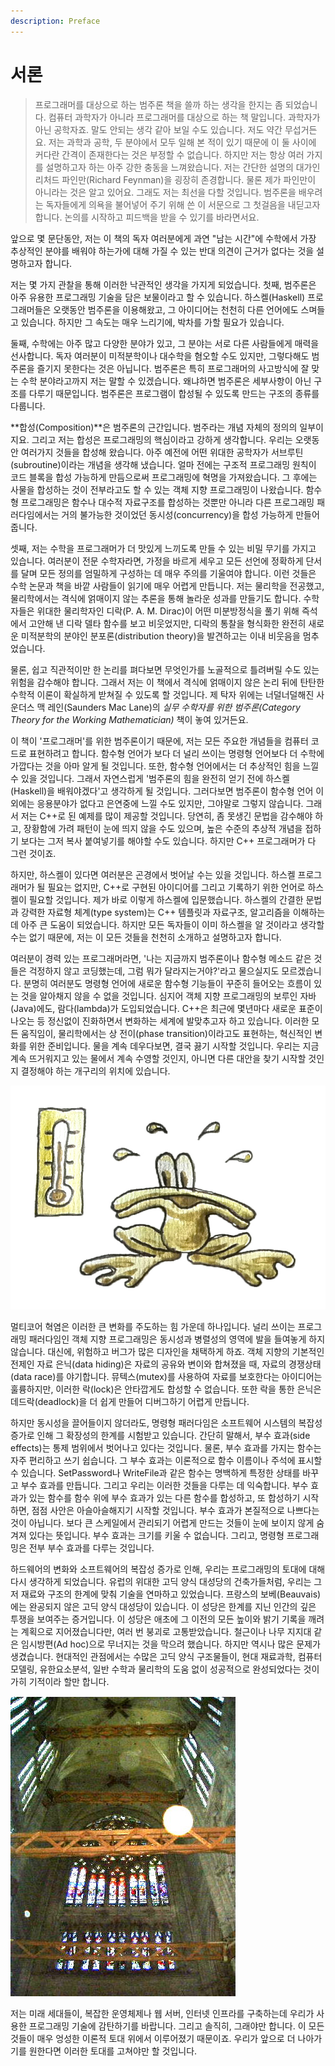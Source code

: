 ```yaml
---
description: Preface
---
```


# 서론

> 프로그래머를 대상으로 하는 범주론 책을 쓸까 하는 생각을 한지는 좀 되었습니다. 컴퓨터 과학자가 아니라 프로그래머를 대상으로 하는 책 말입니다. 과학자가 아닌 공학자죠. 말도 안되는 생각 같아 보일 수도 있습니다. 저도 약간 무섭거든요. 저는 과학과 공학, 두 분야에서 모두 일해 본 적이 있기 때문에 이 둘 사이에 커다란 간격이 존재한다는 것은 부정할 수 없습니다. 하지만 저는 항상 여러 가지를 설명하고자 하는 아주 강한 충동을 느껴왔습니다. 저는 간단한 설명의 대가인 리처드 파인만\(Richard Feynman\)을 굉장히 존경합니다. 물론 제가 파인만이 아니라는 것은 알고 있어요. 그래도 저는 최선을 다할 것입니다. 범주론을 배우려는 독자들에게 의욕을 불어넣어 주기 위해 쓴 이 서문으로 그 첫걸음을 내딛고자 합니다. 논의를 시작하고 피드백을 받을 수 있기를 바라면서요.

앞으로 몇 문단동안, 저는 이 책의 독자 여러분에게 과연 "남는 시간"에 수학에서 가장 추상적인 분야를 배워야 하는가에 대해 가질 수 있는 반대 의견이 근거가 없다는 것을 설명하고자 합니다.

저는 몇 가지 관찰을 통해 이러한 낙관적인 생각을 가지게 되었습니다. 첫째, 범주론은 아주 유용한 프로그래밍 기술을 담은 보물이라고 할 수 있습니다. 하스켈\(Haskell\) 프로그래머들은 오랫동안 범주론을 이용해왔고, 그 아이디어는 천천히 다른 언어에도 스며들고 있습니다. 하지만 그 속도는 매우 느리기에, 박차를 가할 필요가 있습니다.

둘째, 수학에는 아주 많고 다양한 분야가 있고, 그 분야는 서로 다른 사람들에게 매력을 선사합니다. 독자 여러분이 미적분학이나 대수학을 혐오할 수도 있지만, 그렇다해도 범주론을 즐기지 못한다는 것은 아닙니다. 범주론은 특히 프로그래머의 사고방식에 잘 맞는 수학 분야라고까지 저는 말할 수 있겠습니다. 왜냐하면 범주론은 세부사항이 아닌 구조를 다루기 때문입니다. 범주론은 프로그램이 합성될 수 있도록 만드는 구조의 종류를 다룹니다.

**합성\(Composition\)**은 범주론의 근간입니다. 범주라는 개념 자체의 정의의 일부이지요. 그리고 저는 합성은 프로그래밍의 핵심이라고 강하게 생각합니다. 우리는 오랫동안 여러가지 것들을 합성해 왔습니다. 아주 예전에 어떤 위대한 공학자가 서브루틴\(subroutine\)이라는 개념을 생각해 냈습니다. 얼마 전에는 구조적 프로그래밍 원칙이 코드 블록을 합성 가능하게 만듬으로써 프로그래밍에 혁명을 가져왔습니다. 그 후에는 사물을 합성하는 것이 전부라고도 할 수 있는 객체 지향 프로그래밍이 나왔습니다. 함수형 프로그래밍은 함수나 대수적 자료구조를 합성하는 것뿐만 아니라 다른 프로그래밍 패러다임에서는 거의 불가능한 것이었던 동시성\(concurrency\)을 합성 가능하게 만들어 줍니다.

셋째, 저는 수학을 프로그래머가 더 맛있게 느끼도록 만들 수 있는 비밀 무기를 가지고 있습니다. 여러분이 전문 수학자라면, 가정을 바르게 세우고 모든 선언에 정확하게 단서를 달며 모든 정의를 엄밀하게 구성하는 데 매우 주의를 기울여야 합니다. 이런 것들은 수학 논문과 책을 바깥 사람들이 읽기에 매우 어렵게 만듭니다. 저는 물리학을 전공했고, 물리학에서는 격식에 얽매이지 않는 추론을 통해 놀라운 성과를 만들기도 합니다. 수학자들은 위대한 물리학자인 디락\(P. A. M. Dirac\)이 어떤 미분방정식을 풀기 위해 즉석에서 고안해 낸 디락 델타 함수를 보고 비웃었지만, 디락의 통찰을 형식화한 완전히 새로운 미적분학의 분야인 분포론\(distribution theory\)을 발견하고는 이내 비웃음을 멈추었습니다.

물론, 쉽고 직관적이만 한 논리를 펴다보면 무엇인가를 노골적으로 틀려버릴 수도 있는 위험을 감수해야 합니다. 그래서 저는 이 책에서 격식에 얽매이지 않은 논리 뒤에 탄탄한 수학적 이론이 확실하게 받쳐질 수 있도록 할 것입니다. 제 탁자 위에는 너덜너덜해진 사운더스 맥 레인\(Saunders Mac Lane\)의 _실무 수학자를 위한 범주론\(Category Theory for the Working Mathematician\)_ 책이 놓여 있거든요.

이 책이 '프로그래머'를 위한 범주론이기 때문에, 저는 모든 주요한 개념들을 컴퓨터 코드로 표현하려고 합니다. 함수형 언어가 보다 더 널리 쓰이는 명령형 언어보다 더 수학에 가깝다는 것을 아마 알게 될 것입니다. 또한, 함수형 언어에서는 더 추상적인 힘을 느낄 수 있을 것입니다. 그래서 자연스럽게 '범주론의 힘을 완전히 얻기 전에 하스켈\(Haskell\)을 배워야겠다'고 생각하게 될 것입니다. 그러다보면 범주론이 함수형 언어 이외에는 응용분야가 없다고 은연중에 느낄 수도 있지만, 그야말로 그렇지 않습니다. 그래서 저는 C++로 된 예제를 많이 제공할 것입니다. 당연히, 좀 못생긴 문법을 감수해야 하고, 장황함에 가려 패턴이 눈에 띄지 않을 수도 있으며, 높은 수준의 추상적 개념을 접하기 보다는 그저 복사 붙여넣기를 해야할 수도 있습니다. 하지만 C++ 프로그래머가 다 그런 것이죠.

하지만, 하스켈이 있다면 여러분은 곤경에서 벗어날 수는 있을 것입니다. 하스켈 프로그래머가 될 필요는 없지만, C++로 구현된 아이디어를 그리고 기록하기 위한 언어로 하스켈이 필요할 것입니다. 제가 바로 이렇게 하스켈에 입문했습니다. 하스켈의 간결한 문법과 강력한 자료형 체계\(type system\)는 C++ 템플릿과 자료구조, 알고리즘을 이해하는데 아주 큰 도움이 되었습니다. 하지만 모든 독자들이 이미 하스켈을 알 것이라고 생각할 수는 없기 때문에, 저는 이 모든 것들을 천천히 소개하고 설명하고자 합니다.

여러분이 경력 있는 프로그래머라면, '나는 지금까지 범주론이나 함수형 메소드 같은 것들은 걱정하지 않고 코딩했는데, 그럼 뭐가 달라지는거야?'라고 물으실지도 모르겠습니다. 분명히 여러분도 명령형 언어에 새로운 함수형 기능들이 꾸준히 들어오는 흐름이 있는 것을 알아채지 않을 수 없을 것입니다. 심지어 객체 지향 프로그래밍의 보루인 자바\(Java\)에도, 람다\(lambda\)가 도입되었습니다. C++은 최근에 몇년마다 새로운 표준이 나오는 등 정신없이 진화하면서 변화하는 세계에 발맞추고자 하고 있습니다. 이러한 모든 움직임이, 물리학에서는 상 전이\(phase transition\)이라고도 표현하는, 혁신적인 변화를 위한 준비입니다. 물을 계속 데우다보면, 결국 끓기 시작할 것입니다. 우리는 지금 계속 뜨거워지고 있는 물에서 계속 수영할 것인지, 아니면 다른 대안을 찾기 시작할 것인지 결정해야 하는 개구리의 위치에 있습니다.

![](../.gitbook/assets/preface-1.jpg)

멀티코어 혁염은 이러한 큰 변화를 주도하는 힘 가운데 하나입니다. 널리 쓰이는 프로그래밍 패러다임인 객체 지향 프로그래밍은 동시성과 병렬성의 영역에 발을 들여놓게 하지 않습니다. 대신에, 위험하고 버그가 많은 디자인을 채택하게 하죠. 객체 지향의 기본적인 전제인 자료 은닉\(data hiding\)은 자료의 공유와 변이와 합쳐졌을 때, 자료의 경쟁상태\(data race\)를 야기합니다. 뮤텍스\(mutex\)를 사용하여 자료를 보호한다는 아이디어는 훌륭하지만, 이러한 락\(lock\)은 안타깝게도 합성할 수 없습니다. 또한 락을 통한 은닉은 데드락\(deadlock\)을 더 쉽게 만들어 디버그하기 어렵게 만듭니다.

하지만 동시성을 끌어들이지 않더라도, 명령형 패러다임은 소프트웨어 시스템의 복잡성 증가로 인해 그 확장성의 한계를 시험받고 있습니다. 간단히 말해서, 부수 효과\(side effects\)는 통제 범위에서 벗어나고 있다는 것입니다. 물론, 부수 효과를 가지는 함수는 자주 편리하고 쓰기 쉽습니다. 그 부수 효과는 이론적으로 함수 이름이나 주석에 표시할 수 있습니다. SetPassword나 WriteFile과 같은 함수는 명백하게 특정한 상태를 바꾸고 부수 효과를 만듭니다. 그리고 우리는 이러한 것들을 다루는 데 익숙합니다. 부수 효과가 있는 함수를 함수 위에 부수 효과가 있는 다른 함수를 합성하고, 또 합성하기 시작하면, 점점 사안은 아슬아슬해지기 시작할 것입니다. 부수 효과가 본질적으로 나쁘다는 것이 아닙니다. 보다 큰 스케일에서 관리되기 어렵게 만드는 것들이 눈에 보이지 않게 숨겨져 있다는 뜻입니다. 부수 효과는 크기를 키울 수 없습니다. 그리고, 명령형 프로그래밍은 전부 부수 효과를 다루는 것입니다.

하드웨어의 변화와 소프트웨어의 복잡성 증가로 인해, 우리는 프로그래밍의 토대에 대해 다시 생각하게 되었습니다. 유럽의 위대한 고딕 양식 대성당의 건축가들처럼, 우리는 그저 재료와 구조의 한계에 맞춰 기술을 연마하고 있었습니다. 프랑스의 보베\(Beauvais\)에는 완공되지 않은 고딕 양식 대성당이 있습니다. 이 성당은 한계를 지닌 인간의 깊은 투쟁을 보여주는 증거입니다. 이 성당은 애초에 그 이전의 모든 높이와 밝기 기록을 깨려는 계획으로 지어졌습니다만, 여러 번 붕괴로 고통받았습니다. 철근이나 나무 지지대 같은 임시방편\(Ad hoc\)으로 무너지는 것을 막으려 했습니다. 하지만 역시나 많은 문제가 생겼습니다. 현대적인 관점에서는 수많은 고딕 양식 구조물들이, 현대 재료과학, 컴퓨터 모델링, 유한요소분석, 일반 수학과 물리학의 도움 없이 성공적으로 완성되었다는 것이 가히 기적이라 할만 합니다.

![&#xBCF4;&#xBCA0; &#xB300;&#xC131;&#xB2F9;&#xC758; &#xBD95;&#xAD34;&#xB97C; &#xB9C9;&#xAE30; &#xC704;&#xD55C; &#xC784;&#xC2DC;&#xBC29;&#xD3B8;](../.gitbook/assets/preface-2.jpg)

저는 미래 세대들이, 복잡한 운영체제나 웹 서버, 인터넷 인프라를 구축하는데 우리가 사용한 프로그래밍 기술에 감탄하기를 바랍니다. 그리고 솔직히, 그래야만 합니다. 이 모든 것들이 매우 엉성한 이론적 토대 위에서 이루어졌기 때문이죠. 우리가 앞으로 더 나아가기를 원한다면 이러한 토대를 고쳐야만 할 것입니다.

